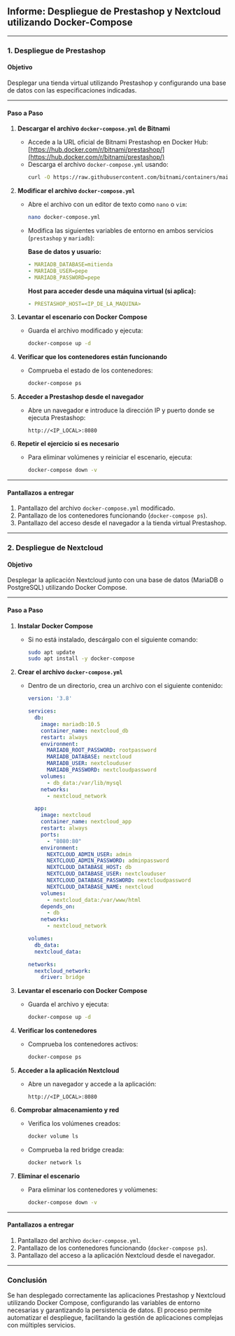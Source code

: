 ## Informe: Despliegue de Prestashop y Nextcloud utilizando Docker-Compose

---

### **1. Despliegue de Prestashop**

#### **Objetivo**  
Desplegar una tienda virtual utilizando Prestashop y configurando una base de datos con las especificaciones indicadas.

---

#### **Paso a Paso**

1. **Descargar el archivo `docker-compose.yml` de Bitnami**  
   - Accede a la URL oficial de Bitnami Prestashop en Docker Hub:  
     [https://hub.docker.com/r/bitnami/prestashop/](https://hub.docker.com/r/bitnami/prestashop/)
   - Descarga el archivo `docker-compose.yml` usando:
     ```bash
     curl -O https://raw.githubusercontent.com/bitnami/containers/main/bitnami/prestashop/docker-compose.yml
     ```

2. **Modificar el archivo `docker-compose.yml`**  
   - Abre el archivo con un editor de texto como `nano` o `vim`:
     ```bash
     nano docker-compose.yml
     ```
   - Modifica las siguientes variables de entorno en ambos servicios (`prestashop` y `mariadb`):

     **Base de datos y usuario:**  
     ```yaml
     - MARIADB_DATABASE=mitienda
     - MARIADB_USER=pepe
     - MARIADB_PASSWORD=pepe
     ```

     **Host para acceder desde una máquina virtual (si aplica):**  
     ```yaml
     - PRESTASHOP_HOST=<IP_DE_LA_MAQUINA>
     ```

3. **Levantar el escenario con Docker Compose**  
   - Guarda el archivo modificado y ejecuta:
     ```bash
     docker-compose up -d
     ```

4. **Verificar que los contenedores están funcionando**  
   - Comprueba el estado de los contenedores:
     ```bash
     docker-compose ps
     ```

5. **Acceder a Prestashop desde el navegador**  
   - Abre un navegador e introduce la dirección IP y puerto donde se ejecuta Prestashop:  
     ```http
     http://<IP_LOCAL>:8080
     ```

6. **Repetir el ejercicio si es necesario**  
   - Para eliminar volúmenes y reiniciar el escenario, ejecuta:
     ```bash
     docker-compose down -v
     ```

---

#### **Pantallazos a entregar**  
1. Pantallazo del archivo `docker-compose.yml` modificado.  
2. Pantallazo de los contenedores funcionando (`docker-compose ps`).  
3. Pantallazo del acceso desde el navegador a la tienda virtual Prestashop.

---

### **2. Despliegue de Nextcloud**

#### **Objetivo**  
Desplegar la aplicación Nextcloud junto con una base de datos (MariaDB o PostgreSQL) utilizando Docker Compose.

---

#### **Paso a Paso**

1. **Instalar Docker Compose**  
   - Si no está instalado, descárgalo con el siguiente comando:
     ```bash
     sudo apt update
     sudo apt install -y docker-compose
     ```

2. **Crear el archivo `docker-compose.yml`**  
   - Dentro de un directorio, crea un archivo con el siguiente contenido:
     ```yaml
     version: '3.8'

     services:
       db:
         image: mariadb:10.5
         container_name: nextcloud_db
         restart: always
         environment:
           MARIADB_ROOT_PASSWORD: rootpassword
           MARIADB_DATABASE: nextcloud
           MARIADB_USER: nextclouduser
           MARIADB_PASSWORD: nextcloudpassword
         volumes:
           - db_data:/var/lib/mysql
         networks:
           - nextcloud_network

       app:
         image: nextcloud
         container_name: nextcloud_app
         restart: always
         ports:
           - "8080:80"
         environment:
           NEXTCLOUD_ADMIN_USER: admin
           NEXTCLOUD_ADMIN_PASSWORD: adminpassword
           NEXTCLOUD_DATABASE_HOST: db
           NEXTCLOUD_DATABASE_USER: nextclouduser
           NEXTCLOUD_DATABASE_PASSWORD: nextcloudpassword
           NEXTCLOUD_DATABASE_NAME: nextcloud
         volumes:
           - nextcloud_data:/var/www/html
         depends_on:
           - db
         networks:
           - nextcloud_network

     volumes:
       db_data:
       nextcloud_data:

     networks:
       nextcloud_network:
         driver: bridge
     ```

3. **Levantar el escenario con Docker Compose**  
   - Guarda el archivo y ejecuta:
     ```bash
     docker-compose up -d
     ```

4. **Verificar los contenedores**  
   - Comprueba los contenedores activos:
     ```bash
     docker-compose ps
     ```

5. **Acceder a la aplicación Nextcloud**  
   - Abre un navegador y accede a la aplicación:  
     ```http
     http://<IP_LOCAL>:8080
     ```

6. **Comprobar almacenamiento y red**  
   - Verifica los volúmenes creados:
     ```bash
     docker volume ls
     ```
   - Comprueba la red bridge creada:
     ```bash
     docker network ls
     ```

7. **Eliminar el escenario**  
   - Para eliminar los contenedores y volúmenes:
     ```bash
     docker-compose down -v
     ```

---

#### **Pantallazos a entregar**  
1. Pantallazo del archivo `docker-compose.yml`.  
2. Pantallazo de los contenedores funcionando (`docker-compose ps`).  
3. Pantallazo del acceso a la aplicación Nextcloud desde el navegador.

---

### **Conclusión**  
Se han desplegado correctamente las aplicaciones Prestashop y Nextcloud utilizando Docker Compose, configurando las variables de entorno necesarias y garantizando la persistencia de datos. El proceso permite automatizar el despliegue, facilitando la gestión de aplicaciones complejas con múltiples servicios.